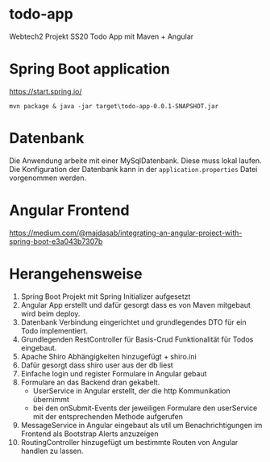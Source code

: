 # todo-app
Webtech2 Projekt SS20 Todo App mit Maven + Angular

# Spring Boot application
https://start.spring.io/

```
mvn package & java -jar target\todo-app-0.0.1-SNAPSHOT.jar
```
# Datenbank
Die Anwendung arbeite mit einer MySqlDatenbank. Diese muss lokal laufen. Die Konfiguration der Datenbank kann in der `application.properties` Datei vorgenommen werden.

# Angular Frontend
https://medium.com/@majdasab/integrating-an-angular-project-with-spring-boot-e3a043b7307b

# Herangehensweise
1. Spring Boot Projekt mit Spring Initializer aufgesetzt
2. Angular App erstellt und dafür gesorgt dass es von Maven mitgebaut wird beim deploy.
3. Datenbank Verbindung eingerichtet und grundlegendes DTO für ein Todo implementiert.
4. Grundlegenden RestController für Basis-Crud Funktionalität für Todos eingebaut.
5. Apache Shiro Abhängigkeiten hinzugefügt + shiro.ini
6. Dafür gesorgt dass shiro user aus der db liest
7. Einfache login und register Formulare in Angular gebaut
8. Formulare an das Backend dran gekabelt.
   * UserService in Angular erstellt, der die http Kommunikation übernimmt
   * bei den onSubmit-Events der jeweiligen Formulare den userService mit der entsprechenden Methode aufgerufen
9. MessageService in Angular eingebaut als util um Benachrichtigungen im Frontend als Bootstrap Alerts anzuzeigen
10. RoutingController hinzugefügt um bestimmte Routen von Angular handlen zu lassen.
